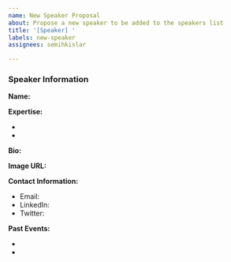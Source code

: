 ```yaml
---
name: New Speaker Proposal
about: Propose a new speaker to be added to the speakers list
title: '[Speaker] '
labels: new-speaker
assignees: semihkislar

---
```


### Speaker Information

**Name:**
<!-- Full name of the speaker -->

**Expertise:**
<!-- List expertise areas, one per line starting with - -->
- 
- 

**Bio:**
<!-- Brief biography of the speaker -->

**Image URL:**
<!-- URL to speaker's profile image -->

**Contact Information:**
- Email: 
- LinkedIn: 
- Twitter: 

**Past Events:**
<!-- List past events, one per line starting with - -->
- 
- 

<!-- Please make sure all information is accurate before submitting --> 